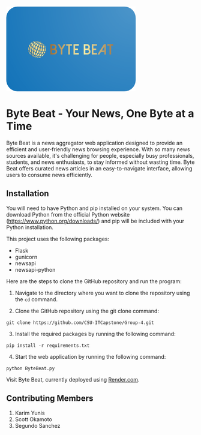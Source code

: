![Byte Beat - The News Aggregator](/static/image.png "Byte Beat")

# Byte Beat - Your News, One Byte at a Time

Byte Beat is a news aggregator web application designed to provide an efficient and user-friendly news browsing experience. With so many news sources available, it's challenging for people, especially busy professionals, students, and news enthusiasts, to stay informed without wasting time. Byte Beat offers curated news articles in an easy-to-navigate interface, allowing users to consume news efficiently.

## Installation

You will need to have Python and pip installed on your system. You can download Python from the official Python website (https://www.python.org/downloads/) and pip will be included with your Python installation.

This project uses the following packages:  
- Flask  
- gunicorn  
- newsapi  
- newsapi-python

Here are the steps to clone the GitHub repository and run the program:

1. Navigate to the directory where you want to clone the repository using the `cd` command.

2. Clone the GitHub repository using the git clone command:
```
git clone https://github.com/CSU-ITCapstone/Group-4.git
```

3. Install the required packages by running the following command:
```
pip install -r requirements.txt
```

4. Start the web application by running the following command:
```
python ByteBeat.py
```

Visit Byte Beat, currently deployed using [Render.com](https://byte-beat-the-news-aggregator.onrender.com).

## Contributing Members

1. Karim Yunis
2. Scott Okamoto
3. Segundo Sanchez